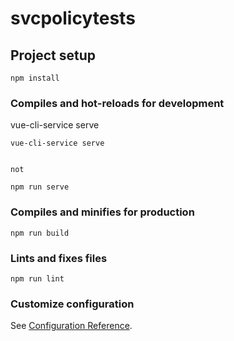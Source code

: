 # svcpolicytests

## Project setup
```
npm install
```

### Compiles and hot-reloads for development

vue-cli-service serve
```
vue-cli-service serve


not

npm run serve
```

### Compiles and minifies for production
```
npm run build
```

### Lints and fixes files
```
npm run lint
```

### Customize configuration
See [Configuration Reference](https://cli.vuejs.org/config/).
